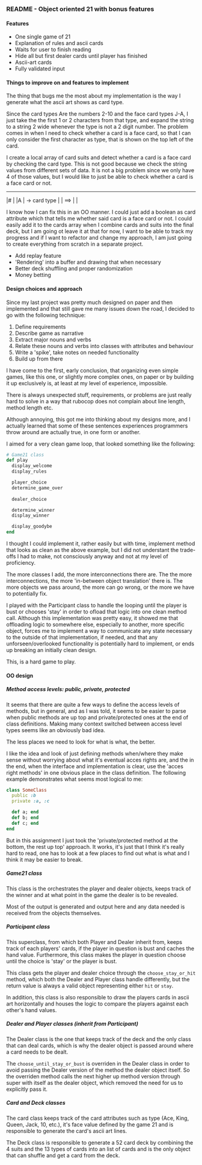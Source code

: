 ### README - Object oriented 21 with bonus features

#### **Features**

* One single game of 21
* Explanation of rules and ascii cards
* Waits for user to finish reading
* Hide all but first dealer cards until player has finished
* Ascii-art cards
* Fully validated input

#### **Things to improve on and features to implement**

The thing that bugs me the most about my implementation is the
way I generate what the ascii art shows as card type.

Since the card types Are the numbers 2-10 and the face card types
J-A, I just take the the first 1 or 2 characters from that type,
and expand the string to a string 2 wide whenever the type is not
a 2 digit number. The problem comes in when I need to check whether
a card is a face card, so that I can only consider the first
character as type, that is shown on the top left of the card.

I create a local array of card suits and detect whether a card is
a face card by checking the card type. This is not good because we
check the string values from different sets of data. It is not a
big problem since we only have 4 of those values, but I would like
to just be able to check whether a card is a face card or not.
 ____        ____ 
|#   |      |A   |  -> card type
|    | ==>  |    | 


I know how I can fix this in an OO manner. I could just add a
boolean as card attribute which that tells me whether said
card is a face card or not. I could easily add it to the cards
array when I combine cards and suits into the final deck, but I
am going ot leave it at that for now, I want to be able to track
my progress and if I want to refactor and change my approach,
I am just going to create everything from scratch in a separate
project.

* Add replay feature
* 'Rendering' into a buffer and drawing that when necessary
* Better deck shuffling and proper randomization
* Money betting

#### **Design choices and approach**

Since my last project was pretty much designed on paper and
then implemented and that still gave me many issues down the
road, I decided to go with the following technique:

1. Define requirements
2. Describe game as narrative
3. Extract major nouns and verbs
4. Relate these nouns and verbs into classes with
   attributes and behaviour
5. Write a 'spike', take notes on needed functionality
6. Build up from there

I have come to the first, early conclusion, that organizing
even simple games, like this one, or slightly more complex
ones, on paper or by building it up exclusively is, at least
at my level of experience, impossible.

There is always unexpected stuff, requirements, or problems
are just really hard to solve in a way that rubocop does
not complain about line length, method length etc.

Although annoying, this got me into thinking about my designs
more, and I actually learned that some of these sentences
experiences programmers throw around are actually true, in one
form or another.

I aimed for a very clean game loop, that looked something like
the following:

```ruby
# Game21 class
def play
  display_welcome
  display_rules

  player_choice
  determine_game_over
  
  dealer_choice

  determine_winner
  display_winner

  display_goodybe  
end
```

I thought I could implement it, rather easily but with time, implement method that looks as clean as the above example, but I did not
understant the trade-offs I had to make, not consciously anyway and
not at my level of proficiency.

The more classes I add, the more interconnections there are.
The the more interconnections, the more 'in-between object
translation' there is.
The more objects we pass around, the more can go wrong, or the more
we have to potentially fix.

I played with the Participant class to handle the looping until the
player is bust or chooses 'stay' in order to ofload that logic into
one clean method call. Although this implementation was pretty easy,
it showed me that offloading logic to somewhere else, especially to
another, more specific object, forces me to implement a way to
communicate any state necessary to the outside of that implementation,
if needed, and that any unforseen/overlooked functionality is
potentially hard to implement, or ends up breaking an initially clean
design.

This, is a hard game to play.

#### **OO design**

##### **Method access levels: public, private, protected**

It seems that there are quite a few ways to define the access levels
of methods, but in general, and as I was told, it seems to be easier
to parse when public methods are up top and private/protected ones at
the end of class definitions. Making many context switched between
access level types seems like an obviously bad idea.

The less places we need to look for what is what, the better.

I like the idea and look of just defining methods when/where they
make sense without worrying about what it's eventual acces rights
are, and the in the end, when the interface and implementation is
clear, use the 'acces right methods' in one obvious place in the
class definition. The following example demonstrates what seems
most logical to me:


```ruby
class SomeClass
  public :b
  private :a, :c

  def a; end
  def b; end
  def c; end
end
```


But in this assignment I just took the 'private/protected method at
the bottom, the rest up top' approach. It works, it's just that I
think it's really hard to read, one has to look at a few places to
find out what is what and I think it may be easier to break.

##### **Game21 class**

This class is the orchestrates the player and dealer
objects, keeps track of the winner and at what point
in the game the dealer is to be revealed.

Most of the output is generated and output here and any
data needed is received from the objects themselves.

##### **Participant class**

This superclass, from which both Player and Dealer
inherit from, keeps track of each players' cards,
if the player in question is bust and caches the hand
value. Furthermore, this class makes the player in
question choose until the choice is 'stay' or the 
player is bust.

This class gets the player and dealer choice through the
`choose_stay_or_hit` method, which both the Dealer and
Player class handle differently, but the return value is
always a valid object representing either `hit` or `stay`.

In addition, this class is also responsible to draw the
players cards in ascii art horizontally and houses the
logic to compare the players against each other's hand
values.

##### **Dealer and Player classes (inherit from Participant)**

The Dealer class is the one that keeps track of the
deck and the only class that can deal cards, which is
why the dealer object is passed around where a card
needs to be dealt.

The `choose_until_stay_or_bust` is overriden in the Dealer
class in order to avoid passing the Dealer version of the
method the dealer object itself. So the overriden method
calls the next higher up method version through super with
itself as the dealer object, which removed the need for us
to explicitly pass it.

##### **Card and Deck classes**

The card class keeps track of the card attributes such as
type (Ace, King, Queen, Jack, 10, etc.), it's face value
defined by the game 21 and is responsible to generate the
card's ascii art lines.

The Deck class is responsible to generate a 52 card deck
by combining the 4 suits and the 13 types of cards into an
list of cards and is the only object  that can shuffle and
get a card from the deck.

